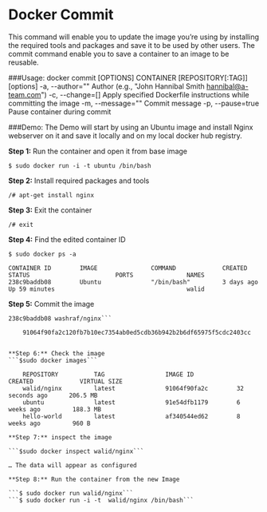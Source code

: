 # Docker Commit

This command will enable you to update the image you’re using by installing the required tools and packages and save it to be used by other users.
The commit command enable you to save a container to an image to be reusable.

###Usage:
    docker commit [OPTIONS] CONTAINER [REPOSITORY[:TAG]]
    [options]
      -a, --author=""     Author (e.g., "John Hannibal Smith <hannibal@a-team.com>")
      -c, --change=[]     Apply specified Dockerfile instructions while committing the image
      -m, --message=""    Commit message
      -p, --pause=true    Pause container during commit

###Demo:
The Demo will start by using an Ubuntu image and install Nginx webserver on it and save it locally and on my local docker hub registry.

**Step 1:** Run the container and open it from base image

```$ sudo docker run -i -t ubuntu /bin/bash``` 


**Step 2:** Install required packages and tools

```/# apt-get install nginx```

**Step 3:** Exit the container

```/# exit```

**Step 4:** Find the edited container ID

```$ sudo docker ps -a```
    
    CONTAINER ID        IMAGE               COMMAND             CREATED             STATUS                        PORTS               NAMES
    238c9baddb08        Ubuntu              "/bin/bash"         3 days ago          Up 59 minutes                                     walid

**Step 5:** 
Commit the image

```$ sudo docker commit -m="A new nginx image" --author="washraf"
238c9baddb08 washraf/nginx```

    91064f90fa2c120fb7b10ec7354ab0ed5cdb36b942b2b6df65975f5cdc2403cc


**Step 6:** Check the image
```$sudo docker images```

    REPOSITORY          TAG                 IMAGE ID            CREATED             VIRTUAL SIZE
    walid/nginx         latest              91064f90fa2c        32 seconds ago      206.5 MB
    ubuntu              latest              91e54dfb1179        6 weeks ago         188.3 MB
    hello-world         latest              af340544ed62        8 weeks ago         960 B 

**Step 7:** inspect the image

```$sudo docker inspect walid/nginx```

… The data will appear as configured

**Step 8:** Run the container from the new Image

```$ sudo docker run walid/nginx```
```$ sudo docker run -i -t  walid/nginx /bin/bash```